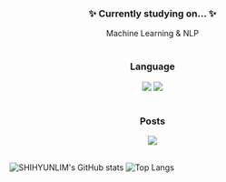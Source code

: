 <h3 align="center">✨ Currently studying on... ✨</h3>
<div align="center">
  Machine Learning & NLP
</div>

<br>

<h3 align="center">Language</h3>
<div align="center">
  <img src="https://img.shields.io/badge/C-A8B9CC.svg?style=for-the-badge&logo=C&logoColor=white" /> 
  <img src="https://img.shields.io/badge/Python-3776AB.svg?style=for-the-badge&logo=Python&logoColor=white" />
</div>

<br>

<h3 align="center">Posts</h3>
<div align="center">
  <a href="https://velog.io/@shihyunlim">
    <img src="https://img.shields.io/badge/Velog-20C997?style=for-the-badge&logo=velog&logoColor=white"/>
  </a>
</div>

<br>

![SHIHYUNLIM's GitHub stats](https://github-readme-stats.vercel.app/api?username=shihyunlim&show_icons=true&theme=transparent&height=180)
![Top Langs](https://github-readme-stats.vercel.app/api/top-langs/?username=shihyunlim&layout=compact)
